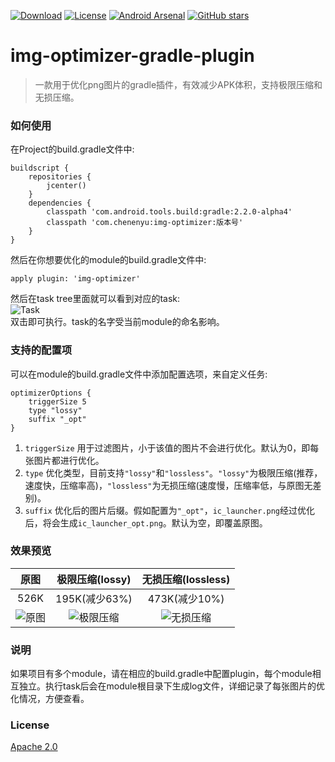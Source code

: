 [![Download](https://api.bintray.com/packages/chenenyu/maven/img-optimizer/images/download.svg)](https://bintray.com/chenenyu/maven/img-optimizer/_latestVersion) [![License](https://img.shields.io/badge/License-Apache%202.0-orange.svg)](http://www.apache.org/licenses/LICENSE-2.0.html) [![Android Arsenal](https://img.shields.io/badge/Android%20Arsenal-img--optimizer--gradle--plugin-green.svg?style=true)](https://android-arsenal.com/details/1/3863) [![GitHub stars](https://img.shields.io/github/stars/chenenyu/img-optimizer-gradle-plugin.svg)](https://github.com/chenenyu/img-optimizer-gradle-plugin/stargazers)

# img-optimizer-gradle-plugin

>一款用于优化png图片的gradle插件，有效减少APK体积，支持极限压缩和无损压缩。

### 如何使用

在Project的build.gradle文件中:  

```
buildscript {
    repositories {
        jcenter()
    }
    dependencies {
        classpath 'com.android.tools.build:gradle:2.2.0-alpha4'
		classpath 'com.chenenyu:img-optimizer:版本号'
    }
}
```  

然后在你想要优化的module的build.gradle文件中:  

`apply plugin: 'img-optimizer'`  

然后在task tree里面就可以看到对应的task:  
![Task](arts/task.png)  
双击即可执行。task的名字受当前module的命名影响。

### 支持的配置项
可以在module的build.gradle文件中添加配置选项，来自定义任务:  

```
optimizerOptions {
    triggerSize 5
    type "lossy"
    suffix "_opt"
}
```  

1. `triggerSize` 用于过滤图片，小于该值的图片不会进行优化。默认为0，即每张图片都进行优化。
2. `type` 优化类型，目前支持`"lossy"`和`"lossless"`。`"lossy"`为极限压缩(推荐，速度快，压缩率高)，`"lossless"`为无损压缩(速度慢，压缩率低，与原图无差别)。
3. `suffix` 优化后的图片后缀。假如配置为`"_opt"`，`ic_launcher.png`经过优化后，将会生成`ic_launcher_opt.png`。默认为空，即覆盖原图。

### 效果预览

|原图|极限压缩(lossy)|无损压缩(lossless)|
|:---:|:---:|:---:|
|526K|195K(减少63%)|473K(减少10%)|
|![原图](arts/lenna.png)|![极限压缩](arts/lenna_lossy.png)|![无损压缩](arts/lenna_lossless.png)|

### 说明

如果项目有多个module，请在相应的build.gradle中配置plugin，每个module相互独立。执行task后会在module根目录下生成log文件，详细记录了每张图片的优化情况，方便查看。

### License

[Apache 2.0](http://www.apache.org/licenses/LICENSE-2.0.html)
